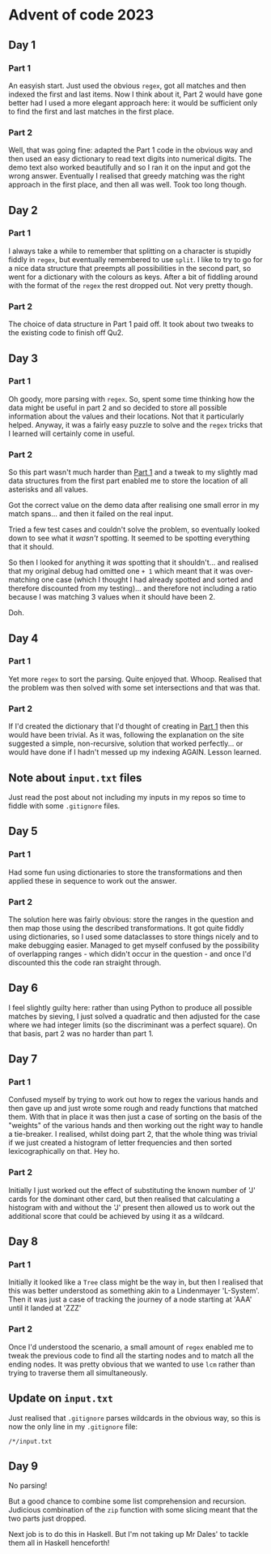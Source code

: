 # Advent of code 2023

## Day 1

### Part 1

An easyish start. Just used the obvious `regex`, got all matches and then indexed the first and last items. Now I think about it, Part 2 would have gone better had I used a more elegant approach here: it would be sufficient only to find the first and last matches in the first place.

### Part 2

Well, that was going fine: adapted the Part 1 code in the obvious way and then used an easy dictionary to read text digits into numerical digits. The demo text also worked beautifully and so I ran it on the input and got the wrong answer. Eventually I realised that greedy matching was the right approach in the first place, and then all was well. Took too long though.

## Day 2

### Part 1

I always take a while to remember that splitting on a character is stupidly fiddly in `regex`, but eventually remembered to use `split`. I like to try to go for a nice data structure that preempts all possibilities in the second part, so went for a dictionary with the colours as keys. After a bit of fiddling around with the format of the `regex` the rest dropped out. Not very pretty though.

### Part 2

The choice of data structure in Part 1 paid off. It took about two tweaks to the existing code to finish off Qu2.

## Day 3

### Part 1

Oh goody, more parsing with `regex`. So, spent some time thinking how the data might be useful in part 2 and so decided to store all possible information about the values and their locations. Not that it particularly helped. Anyway, it was a fairly easy puzzle to solve and the `regex` tricks that I learned will certainly come in useful.

### Part 2

So this part wasn't much harder than [Part 1]() and a tweak to my slightly mad data structures from the first part enabled me to store the location of all asterisks and all values.

Got the correct value on the demo data after realising one small error in my match spans... and then it failed on the real input.

Tried a few test cases and couldn't solve the problem, so eventually looked down to see what it _wasn't_ spotting. It seemed to be spotting everything that it should.

So then I looked for anything it _was_ spotting that it shouldn't... and realised that my original debug had omitted one `+ 1` which meant that it was over-matching one case (which I thought I had already spotted and sorted and therefore discounted from my testing)... and therefore not including a ratio because I was matching 3 values when it should have been 2.

Doh.

## Day 4

### Part 1

Yet more `regex` to sort the parsing. Quite enjoyed that. Whoop. Realised that the problem was then solved with some set intersections and that was that.

### Part 2

If I'd created the dictionary that I'd thought of creating in [Part 1]() then this would have been trivial. As it was, following the explanation on the site suggested a simple, non-recursive, solution that worked perfectly... or would have done if I hadn't messed up my indexing AGAIN. Lesson learned.

## Note about `input.txt` files

Just read the post about not including my inputs in my repos so time to fiddle with some `.gitignore` files.

## Day 5

### Part 1

Had some fun using dictionaries to store the transformations and then applied these in sequence to work out the answer.

### Part 2

The solution here was fairly obvious: store the ranges in the question and then map those using the described transformations. It got quite fiddly using dictionaries, so I used some dataclasses to store things nicely and to make debugging easier. Managed to get myself confused by the possibility of overlapping ranges - which didn't occur in the question - and once I'd discounted this the code ran straight through.

## Day 6

I feel slightly guilty here: rather than using Python to produce all possible matches by sieving, I just solved a quadratic and then adjusted for the case where we had integer limits (so the discriminant was a perfect square). On that basis, part 2 was no harder than part 1.

## Day 7

### Part 1

Confused myself by trying to work out how to regex the various hands and then gave up and just wrote some rough and ready functions that matched them. With that in place it was then just a case of sorting on the basis of the "weights" of the various hands and then working out the right way to handle a tie-breaker. I realised, whilst doing part 2, that the whole thing was trivial if we just created a histogram of letter frequencies and then sorted lexicographically on that. Hey ho.

### Part 2

Initially I just worked out the effect of substituting the known number of 'J' cards for the dominant other card, but then realised that calculating a histogram with and without the 'J' present then allowed us to work out the additional score that could be achieved by using it as a wildcard.

## Day 8

### Part 1

Initially it looked like a `Tree` class might be the way in, but then I realised that this was better understood as something akin to a Lindenmayer 'L-System'. Then it was just a case of tracking the journey of a node starting at 'AAA' until it landed at 'ZZZ'

### Part 2

Once I'd understood the scenario, a small amount of `regex` enabled me to tweak the previous code to find all the starting nodes and to match all the ending nodes. It was pretty obvious that we wanted to use `lcm` rather than trying to traverse them all simultaneously.

## Update on `input.txt`

Just realised that `.gitignore` parses wildcards in the obvious way, so this is now the only line in my `.gitignore` file:

```
/*/input.txt
```

## Day 9

No parsing!

But a good chance to combine some list comprehension and recursion. Judicious combination of the `zip` function with some slicing meant that the two parts just dropped.

Next job is to do this in Haskell. But I'm not taking up Mr Dales' to tackle them all in Haskell henceforth!